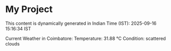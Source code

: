 # My Project

This content is dynamically generated in Indian Time (IST): 2025-09-16 15:16:34 IST


Current Weather in Coimbatore:
Temperature: 31.88 °C
Condition: scattered clouds
